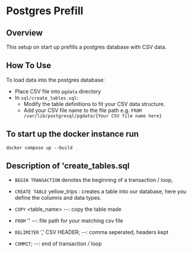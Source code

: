 # Postgres Prefill

## Overview
This setup on start up prefills a postgres database with CSV data. 

## How To Use
To load data into the postgres database:
- Place CSV file into `pgdata` directory
- In `sql/create_tables.sql`:
  - Modify the table definitions to fit your CSV data structure.
  - Add your CSV file name to the file path e.g. `FROM /var/lib/postgresql/pgdata/{Your CSV file name here}`
## To start up the docker instance run
```
docker compose up --build
```
## Description of 'create_tables.sql
- `BEGIN TRANSACTION`  denotes the beginning of a transaction / loop,

- `CREATE TABLE` yellow_trips : creates a table into our database, here you define the columns and data types.

- `COPY` <table_name> --: copy the table made 

- `FROM` '<file path>' --: file path for your matching csv file 

- `DELIMITER` ',' CSV HEADER; --: comma seperated, headers kept

- `COMMIT`; --: end of transaction / loop